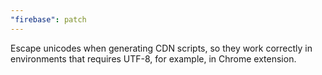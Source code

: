 ```yaml
---
"firebase": patch
---
```


Escape unicodes when generating CDN scripts, so they work correctly in environments that requires UTF-8, for example, in Chrome extension.
